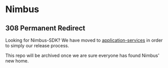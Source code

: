 # Nimbus

## 308 Permanent Redirect

Looking for Nimbus-SDK?  We have moved to [application-services](https://github.com/mozilla/application-services) in order to simply our release process.

This repo will be archived once we are sure everyone has found Nimbus' new home.
